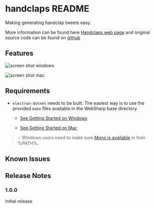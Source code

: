 # handclaps README

Making generating handclap tweets easy.

More information can be found here [Handclaps web page](https://handclaps.io) and original source code can be found on [github](https://github.com/bojanrajkovic/handclaps)

## Features



![screen shot windows](images/handclaps.png)


![screen shot mac](images/handclaps-windows.png)




## Requirements

   * `electron-dotnet` needs to be built.  The easiest way is to use the provided `make` files available in the WebSharp base directory.  
   
      * [See Getting Started on Windows](https://github.com/xamarin/WebSharp/blob/master/docs/getting-started/getting-started-dev-windows.md)
   
      * [See Getting Started on Mac](https://github.com/xamarin/WebSharp/blob/master/docs/getting-started/getting-started-dev-mac.md)

> :bulb: Windows users need to make sure [Mono is available](https://github.com/xamarin/WebSharp/blob/master/docs/getting-started/getting-started-dev-windows.md#setting-mono-path) in their %PATH%.

## Known Issues



## Release Notes



### 1.0.0

Initial release